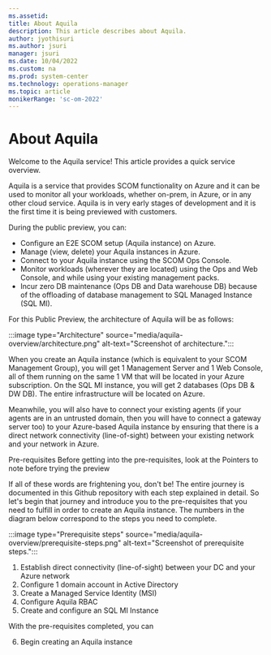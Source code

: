 ```yaml
---
ms.assetid: 
title: About Aquila
description: This article describes about Aquila.
author: jyothisuri
ms.author: jsuri
manager: jsuri
ms.date: 10/04/2022
ms.custom: na
ms.prod: system-center
ms.technology: operations-manager
ms.topic: article
monikerRange: 'sc-om-2022'
---
```


# About Aquila

Welcome to the Aquila service! This article provides a quick service overview.

Aquila is a service that provides SCOM functionality on Azure and it can be used to monitor all your workloads, whether on-prem, in Azure, or in any other cloud service. Aquila is in very early stages of development and it is the first time it is being previewed with customers.

During the public preview, you can:

- Configure an E2E SCOM setup (Aquila instance) on Azure.
- Manage (view, delete) your Aquila instances in Azure.
- Connect to your Aquila instance using the SCOM Ops Console.
- Monitor workloads (wherever they are located) using the Ops and Web Console, and while using your existing management packs.
- Incur zero DB maintenance (Ops DB and Data warehouse DB) because of the offloading of database management to SQL Managed Instance (SQL MI).

For this Public Preview, the architecture of Aquila will be as follows:

:::image type="Architecture" source="media/aquila-overview/architecture.png" alt-text="Screenshot of architecture.":::

When you create an Aquila instance (which is equivalent to your SCOM Management Group), you will get 1 Management Server and 1 Web Console, all of them running on the same 1 VM that will be located in your Azure subscription. On the SQL MI instance, you will get 2 databases (Ops DB & DW DB). The entire infrastructure will be located on Azure.

Meanwhile, you will also have to connect your existing agents (if your agents are in an untrusted domain, then you will have to connect a gateway server too) to your Azure-based Aquila instance by ensuring that there is a direct network connectivity (line-of-sight) between your existing network and your network in Azure.

Pre-requisites
Before getting into the pre-requisites, look at the Pointers to note before trying the preview

If all of these words are frightening you, don't be! The entire journey is documented in this Github repository with each step explained in detail. So let's begin that journey and introduce you to the pre-requisites that you need to fulfill in order to create an Aquila instance. The numbers in the diagram below correspond to the steps you need to complete.

:::image type="Prerequisite steps" source="media/aquila-overview/prerequisite-steps.png" alt-text="Screenshot of prerequisite steps.":::

1. Establish direct connectivity (line-of-sight) between your DC and your Azure network
2. Configure 1 domain account in Active Directory
3. Create a Managed Service Identity (MSI)
4. Configure Aquila RBAC
5. Create and configure an SQL MI Instance

With the pre-requisites completed, you can

6. Begin creating an Aquila instance